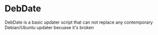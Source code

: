 # DebDate
DebDate is a basic updater script that can not replace any contemporary Debian/Ubuntu updater becuase it's broken
